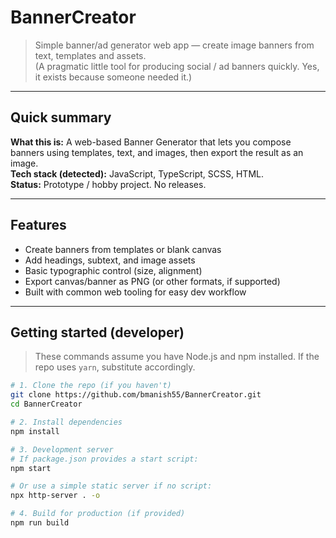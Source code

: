 # BannerCreator

> Simple banner/ad generator web app — create image banners from text, templates and assets.  
> (A pragmatic little tool for producing social / ad banners quickly. Yes, it exists because someone needed it.)

---

## Quick summary

**What this is:** A web-based Banner Generator that lets you compose banners using templates, text, and images, then export the result as an image.  
**Tech stack (detected):** JavaScript, TypeScript, SCSS, HTML.  
**Status:** Prototype / hobby project. No releases.

---

## Features

- Create banners from templates or blank canvas
- Add headings, subtext, and image assets
- Basic typographic control (size, alignment)
- Export canvas/banner as PNG (or other formats, if supported)
- Built with common web tooling for easy dev workflow

---

## Getting started (developer)

> These commands assume you have Node.js and npm installed. If the repo uses `yarn`, substitute accordingly.

```bash
# 1. Clone the repo (if you haven't)
git clone https://github.com/bmanish55/BannerCreator.git
cd BannerCreator

# 2. Install dependencies
npm install

# 3. Development server
# If package.json provides a start script:
npm start

# Or use a simple static server if no script:
npx http-server . -o

# 4. Build for production (if provided)
npm run build
